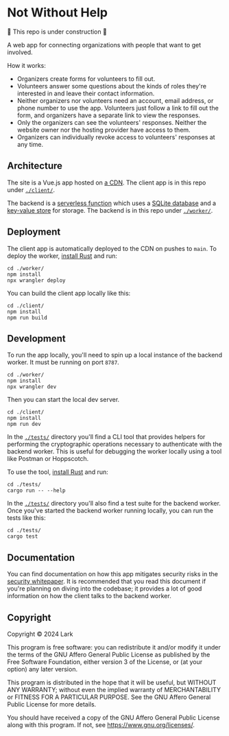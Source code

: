 # Not Without Help

🚧 This repo is under construction 🚧

A web app for connecting organizations with people that want to get involved.

How it works:

- Organizers create forms for volunteers to fill out.
- Volunteers answer some questions about the kinds of roles they're interested
  in and leave their contact information.
- Neither organizers nor volunteers need an account, email address, or phone
  number to use the app. Volunteers just follow a link to fill out the form,
  and organizers have a separate link to view the responses.
- Only the organizers can see the volunteers' responses. Neither the website
  owner nor the hosting provider have access to them.
- Organizers can individually revoke access to volunteers' responses at any
  time.

## Architecture

The site is a Vue.js app hosted on [a
CDN](https://developers.cloudflare.com/pages). The client app is in this repo
under [`./client/`](./client).

The backend is a [serverless
function](https://developers.cloudflare.com/workers/) which uses a [SQLite
database](https://developers.cloudflare.com/d1/) and a [key-value
store](https://developers.cloudflare.com/kv/) for storage. The backend is in
this repo under [`./worker/`](./worker).

## Deployment

The client app is automatically deployed to the CDN on pushes to `main`. To
deploy the worker, [install Rust](https://www.rust-lang.org/tools/install) and
run:

```shell
cd ./worker/
npm install
npx wrangler deploy
```

You can build the client app locally like this:

```shell
cd ./client/
npm install
npm run build
```

## Development

To run the app locally, you'll need to spin up a local instance of the backend
worker. It must be running on port `8787`.

```shell
cd ./worker/
npm install
npx wrangler dev
```

Then you can start the local dev server.

```shell
cd ./client/
npm install
npm run dev
```

In the [`./tests/`](./tests/) directory you'll find a CLI tool that provides
helpers for performing the cryptographic operations necessary to authenticate
with the backend worker. This is useful for debugging the worker locally using
a tool like Postman or Hoppscotch.

To use the tool, [install Rust](https://www.rust-lang.org/tools/install) and
run:

```shell
cd ./tests/
cargo run -- --help
```

In the [`./tests/`](./tests/) directory you'll also find a test suite for the
backend worker. Once you've started the backend worker running locally, you can
run the tests like this:

```shell
cd ./tests/
cargo test
```

## Documentation

You can find documentation on how this app mitigates security risks in the
[security whitepaper](./docs/security-whitepaper.md). It is recommended that
you read this document if you're planning on diving into the codebase; it
provides a lot of good information on how the client talks to the backend
worker.

## Copyright

Copyright © 2024 Lark

This program is free software: you can redistribute it and/or modify it under
the terms of the GNU Affero General Public License as published by the Free
Software Foundation, either version 3 of the License, or (at your option) any
later version.

This program is distributed in the hope that it will be useful, but WITHOUT ANY
WARRANTY; without even the implied warranty of MERCHANTABILITY or FITNESS FOR A
PARTICULAR PURPOSE. See the GNU Affero General Public License for more details.

You should have received a copy of the GNU Affero General Public License along
with this program. If not, see <https://www.gnu.org/licenses/>.
